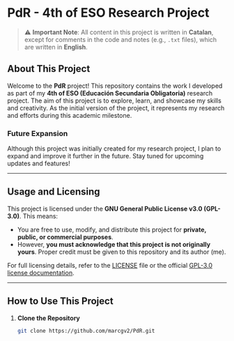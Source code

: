 # PdR - 4th of ESO Research Project

> ⚠️ **Important Note**: All content in this project is written in **Catalan**, except for comments in the code and notes (e.g., `.txt` files), which are written in **English**.

## About This Project

Welcome to the **PdR** project! This repository contains the work I developed as part of my **4th of ESO (Educación Secundaria Obligatoria)** research project. The aim of this project is to explore, learn, and showcase my skills and creativity. As the initial version of the project, it represents my research and efforts during this academic milestone.

### Future Expansion
Although this project was initially created for my research project, I plan to expand and improve it further in the future. Stay tuned for upcoming updates and features!

---

## Usage and Licensing

This project is licensed under the **GNU General Public License v3.0 (GPL-3.0)**. This means:

- You are free to use, modify, and distribute this project for **private, public, or commercial purposes**.
- However, **you must acknowledge that this project is not originally yours**. Proper credit must be given to this repository and its author (me).

For full licensing details, refer to the [LICENSE](https://www.gnu.org/licenses/gpl-3.0.en.html) file or the official [GPL-3.0 license documentation](https://www.gnu.org/licenses/gpl-3.0.en.html).

---

## How to Use This Project

1. **Clone the Repository**
   ```bash
   git clone https://github.com/marcgv2/PdR.git
